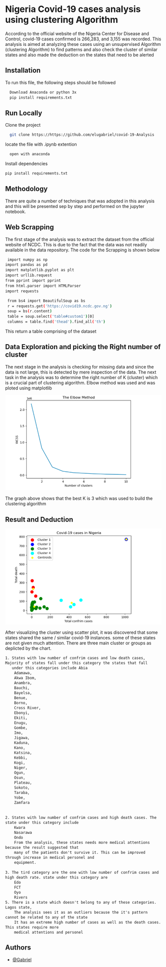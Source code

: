
# Nigeria Covid-19 cases analysis using clustering Algorithm 

According to the official website of the Nigeria Center for Disease and Control, covid-19 cases confirmed is 266,283, and 3,155 was recorded. 
This analysis is aimed at analyzing these cases using an unsupervised Algorithm (clustering Algorithm) to find patterns and also check the cluster of similar states and also made the deduction on the states that need to be alerted 
## Installation

To run this file, the following steps should be followed

```bash
  Download Anaconda or python 3x
  pip install requirements.txt
```
    
## Run Locally

Clone the project

```bash
  git clone https://https://github.com/elugabriel/covid-19-Analysis
```

locate the file with .ipynb extention

```bash
  open with anaconda
```

Install dependencies

```bash
pip install requirements.txt
```




## Methodology
There are quite a number of techniques that was adopted in this analysis and this 
will be presented sep by step and performed on the jupyter notebook. 


## Web Scrapping 
The first stage of the analysis was to extract the dataset from the official website of 
NCDC. This is due to the fact that the data was not readily available in the data repository. 
The code for the Scrapping is shown below





```bash
 import numpy as np
import pandas as pd
import matplotlib.pyplot as plt
import urllib.request
from pprint import pprint
from html.parser import HTMLParser
import requests
```

```bash
 from bs4 import BeautifulSoup as bs 
 r = requests.get('https://covid19.ncdc.gov.ng') 
 soup = bs(r.content)
 table = soup.select('table#custom1')[0]
 columns = table.find('thead').find_all('th')
```
This return a table comprising of the dataset
## Data Exploration and picking the Right number of cluster
The next stage in the analysis is checking for missing data and since the data is not large, this is detected by mere inspection of the data. 
The next task in the analysis was to determine the right number of K (cluster) which is a crucial part of clustering algorithm.
Elbow method was used and was ploted using matplotlib

![plot](https://github.com/elugabriel/covid-19-Analysis/blob/main/Screenshot%20from%202022-12-06%2004-19-36.png)

The graph above shows that the best K is 3 which was used to build the clustering algorithm

## Result and Deduction
![plot](https://github.com/elugabriel/covid-19-Analysis/blob/main/Screenshot%20from%202022-12-06%2004-54-32.png)

After visualizing the cluster using scatter plot, it was discovered that some states shared the same / similar covid-19 instances. some of these states are not given much attention. 
There are three main cluster or groups as deplicted by the chart.

    1. States with low number of confrim cases and low death cases, Majority of states fall under this category the states that fall 
       under this categories include Abia
        Adamawa, 
        Akwa Ibom, 
        Anambra, 
        Bauchi, 
        Bayelsa, 
        Benue, 
        Borno,
        Cross River, 
        Ebonyi, 
        Ekiti, 
        Enugu, 
        Gombe, 
        Imo, 
        Jigawa, 
        Kaduna, 
        Kano, 
        Katsina, 
        Kebbi, 
        Kogi, 
        Niger, 
        Ogun, 
        Osun, 
        Plateau, 
        Sokoto, 
        Taraba, 
        Yobe, 
        Zamfara

              
    2. States with low number of confrim cases and high death cases. The state under this category include
        Kwara
        Nasarawa
        Ondo
        From the analysis, these states needs more medical attentions because the result suggested that
        many of the patients don't survive it. This can be improved through increase in medical personel and 
        equipment.
    
    3. The tird category are the one with low number of confrim cases and high death rate. state under this category are 
        Edo
        FCT
        Oyo
        Rivers
    5. There is a state which doesn't belong to any of these categories. Lagos state,
        The analysis sees it as an outliers because the it's pattern cannot be related to any of the state
        It has an extreme high number of cases as well as the death cases. This states require more 
        medical attentions and personel
## Authors

- [@Gabriel](https://www.github.com/elugabriel)

